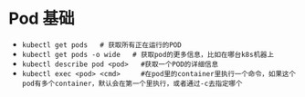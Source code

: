 # Pod 基础

- `kubectl get pods   # 获取所有正在运行的POD`
- `kubectl get pods -o wide   # 获取pod的更多信息，比如在哪台k8s机器上`
- `kubectl describe pod <pod>   #获取一个POD的详细信息`
- `kubectl exec <pod> <cmd>     #在pod里的container里执行一个命令，如果这个pod有多个container，默认会在第一个里执行，或者通过-c去指定哪个`